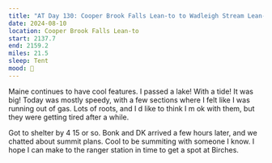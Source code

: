 ```yaml
---
title: "AT Day 130: Cooper Brook Falls Lean-to to Wadleigh Stream Lean-to"
date: 2024-08-10
location: Cooper Brook Falls Lean-to
start: 2137.7
end: 2159.2
miles: 21.5
sleep: Tent
mood: 🙂
---
```

Maine continues to have cool features. I passed a lake! With a tide! It was big! Today was mostly speedy, with a
few sections where I felt like I was running out of gas. Lots of roots, and I d like to think I m ok with them, but
they were getting tired after a while.


Got to shelter by 4 15 or so. Bonk and DK arrived a few hours later, and we chatted about summit plans. Cool to
be summiting with someone I know. I hope I can make to the ranger station in time to get a spot at Birches.